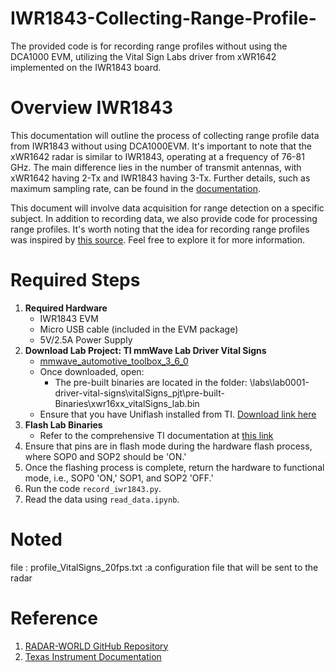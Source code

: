 
# IWR1843-Collecting-Range-Profile-
The provided code is for recording range profiles without using the DCA1000 EVM, utilizing the Vital Sign Labs driver from xWR1642 implemented on the IWR1843 board.

# Overview IWR1843
This documentation will outline the process of collecting range profile data from IWR1843 without using DCA1000EVM. It's important to note that the xWR1642 radar is similar to IWR1843, operating at a frequency of 76-81 GHz. The main difference lies in the number of transmit antennas, with xWR1642 having 2-Tx and IWR1843 having 3-Tx. Further details, such as maximum sampling rate, can be found in the [documentation](https://www.ti.com/lit/an/swra656c/swra656c.pdf?ts=1704782078011&ref_url=https%253A%252F%252Fwww.google.com%252F).

This document will involve data acquisition for range detection on a specific subject. In addition to recording data, we also provide code for processing range profiles. It's worth noting that the idea for recording range profiles was inspired by [this source](https://run.unl.pt/handle/10362/118695). Feel free to explore it for more information.

# Required Steps
1. **Required Hardware**
   - IWR1843 EVM
   - Micro USB cable (included in the EVM package)
   - 5V/2.5A Power Supply
2. **Download Lab Project: TI mmWave Lab Driver Vital Signs**
   - [mmwave_automotive_toolbox_3_6_0](https://dev.ti.com/tirex/explore/node?node=AJuqjWdTuol3jtoyFrofqw)
   - Once downloaded, open:
     - The pre-built binaries are located in the folder: \labs\lab0001-driver-vital-signs\vitalSigns_pjt\pre-built-Binaries\xwr16xx_vitalSigns_lab.bin
   - Ensure that you have Uniflash installed from TI. [Download link here](https://www.ti.com/tool/download/UNIFLASH/8.5.0)
3. **Flash Lab Binaries**
   - Refer to the comprehensive TI documentation at [this link](https://dev.ti.com/tirex/explore/node?a=AocYeEd__3.3.0&node=A__AIgKjYqi9iMXG2F0NZ41ow__com.ti.mmwave_automotive_toolbox__AocYeEd__3.3.0)
4. Ensure that pins are in flash mode during the hardware flash process, where SOP0 and SOP2 should be 'ON.'
5. Once the flashing process is complete, return the hardware to functional mode, i.e., SOP0 'ON,' SOP1, and SOP2 'OFF.'
6. Run the code `record_iwr1843.py`.
7. Read the data using `read_data.ipynb`.
# Noted
file : profile_VitalSigns_20fps.txt :a configuration file that will be sent to the radar
# Reference 
1. [RADAR-WORLD GitHub Repository](https://github.com/alexandrasdl/RADAR-WORLD/tree/main)
2. [Texas Instrument Documentation](https://www.ti.com/)

